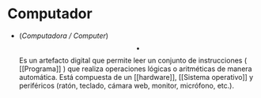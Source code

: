 # Computador

- (_Computadora / Computer_) $$\bullet$$  Es un artefacto digital que permite leer un conjunto de instrucciones ( [[Programa]] ) que realiza operaciones lógicas o aritméticas de manera automática. Está compuesta de un [[hardware]], [[Sistema operativo]] y periféricos (ratón, teclado, cámara web, monitor, micrófono, etc.).
